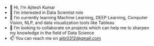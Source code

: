 - 👋 Hi, I’m Ajitesh Kumar
- 👀 I’m interested in Data Scientist role
- 🌱 I’m currently learning Machine Learning, DEEP Learning, Computer Vision, NLP, and data visualization tools like Tableau
- 💞️ I’m looking to collaborate on projects which can help me to sharpen my knowledge in the field of Data Science
- 📫 You can reach me on ajitr0312@gmail.com

<!---
ajitr0312/ajitr0312 is a ✨ special ✨ repository because its `README.md` (this file) appears on your GitHub profile.
You can click the Preview link to take a look at your changes.
--->
